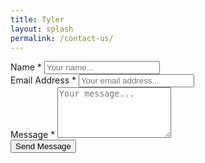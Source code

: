 ```yaml
---
title: Tyler
layout: splash
permalink: /contact-us/
---
```


<!-- <link rel='stylesheet' href='https://cdn.filestackcontent.com/L9RSMigjTv2yI2cMaEgm'> -->


<div class="contact-form">

<form method="post" action="https://formspree.io/mledzooa" id="contact-form">

<div class="contact-form__item">
<label class="contact-form__label">Name *</label>
<input type="text" name="name" placeholder="Your name..." class="contact-form__input" />
</div>


<div class="contact-form__item">
<label class="contact-form__label">Email Address *</label>
<input type="email" name="_replyto" id="email-address" placeholder="Your email address..." class="contact-form__input" />
</div>

<div class="contact-form__item">
<label class="contact-form__label">Message *</label>
<textarea rows="5" name="message" id="message" placeholder="Your message..." class="contact-form__textarea"></textarea>
</div>

<input type="hidden" name="_next" value="https://0.0.0.0:4000/coaches/Outcast-thank-you/" />
<input type="hidden" name="_subject" value="Contact form submission" />
<input type="text" name="_gotcha" style="display: none;" class="contact-form__gotcha" val="" />

<div class="contact-form__item">
<input type="submit" value="Send Message" class="button button--large" />
</div>

</form>

</div>
